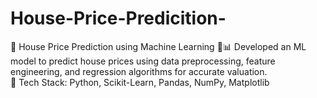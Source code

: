 # House-Price-Predicition-
🚀 House Price Prediction using Machine Learning 🏡📊 Developed an ML model to predict house prices using data preprocessing, feature engineering, and regression algorithms for accurate valuation.  
🔹 Tech Stack: Python, Scikit-Learn, Pandas, NumPy, Matplotlib 
